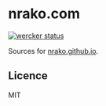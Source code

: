 # nrako.com



[![wercker status](https://app.wercker.com/status/8855d92005c5cba926ab1a392949f822 'wercker status')](https://app.wercker.com/project/bykey/8855d92005c5cba926ab1a392949f822)

Sources for [nrako.github.io](https://github.com/nrako/nrako.github.io).

## Licence

MIT
